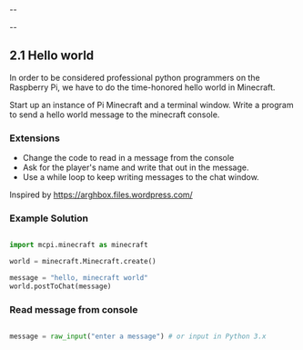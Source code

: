 --

--
## 2.1 Hello world

In order to be considered professional python programmers on the Raspberry Pi, we have to
do the time-honored hello world in Minecraft.

Start up an instance of Pi Minecraft and a terminal window. Write a program to send a
hello world message to the minecraft console.


### Extensions

* Change the code to read in a message from the console
* Ask for the player's name and write that out in the message.
* Use a while loop to keep writing messages to the chat window.

Inspired by https://arghbox.files.wordpress.com/


### Example Solution

```python

import mcpi.minecraft as minecraft

world = minecraft.Minecraft.create()

message = "hello, minecraft world"
world.postToChat(message)

```

### Read message from console

```python

message = raw_input("enter a message") # or input in Python 3.x

```
